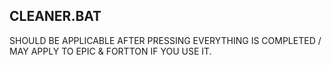 ## CLEANER.BAT

SHOULD BE APPLICABLE AFTER PRESSING EVERYTHING IS COMPLETED / MAY APPLY TO EPIC & FORTTON IF YOU USE IT.
